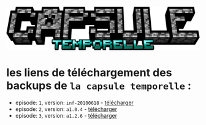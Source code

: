 ![la capsule temporelle](./images/logo.png)

# les liens de téléchargement des backups de `la capsule temporelle` :

- episode: `1`, version: `inf-20100618` - [télécharger](./backups/episode1.zip)
- episode: `2`, version: `a1.0.4` - [télécharger](./backups/episode2.zip)
- episode: `3`, version: `a1.2.6` - [télécharger](./backups/episode3.zip)